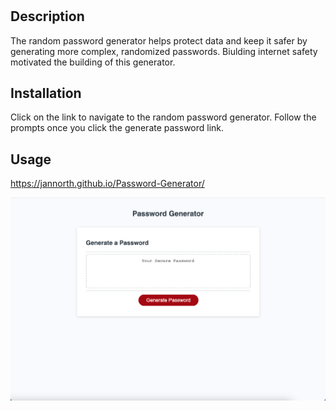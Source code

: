 # <Password-Generator>

## Description

The random password generator helps protect data and keep it safer by generating more complex, randomized passwords. Biulding internet safety motivated the building of this generator.

## Installation

Click on the link to navigate to the random password generator. Follow the prompts once you click the generate password link.

## Usage

https://jannorth.github.io/Password-Generator/

![random password generator page](assets/images/screenshot.png)
